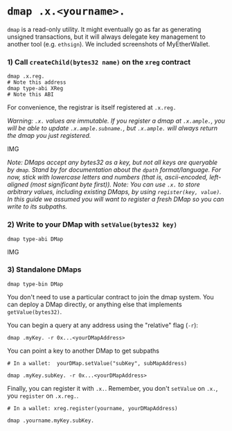 `dmap .x.<yourname>.`
===

`dmap` is a read-only utility. It might eventually go as far as generating unsigned
transactions, but it will always delegate key management to another tool (e.g. `ethsign`). We included screenshots of MyEtherWallet.

### 1) Call `createChild(bytes32 name)` on the `xreg` contract

```
dmap .x.reg.
# Note this address
dmap type-abi XReg
# Note this ABI
```

For convenience, the registrar is itself registered at `.x.reg.`

*Warning: `.x.` values are immutable. If you register a dmap at `.x.ample.`, you will be able to update `.x.ample.subname.`, but `.x.ample.` will always return the dmap you just registered.*

IMG

*Note: DMaps accept any bytes32 as a key, but not all keys are queryable by `dmap`. Stand by for documentation about the `dpath` format/language. For now, stick with lowercase letters and numbers (that is, ascii-encoded, left-aligned (most significant byte first)).*
*Note: You can use `.x.` to store arbitrary values, including existing DMaps, by using `register(key, value)`. In this guide we assumed you will want to register a fresh DMap so you can write to its subpaths.*

### 2) Write to your DMap with `setValue(bytes32 key)`

```
dmap type-abi DMap
```

IMG

### 3) Standalone DMaps

```
dmap type-bin DMap
```

You don't need to use a particular contract to join the dmap system. You can
deploy a DMap directly, or anything else that implements `getValue(bytes32)`.

You can begin a query at any address using the "relative" flag (`-r`):

```
dmap .myKey. -r 0x...<yourDMapAddress>
```

You can point a key to another DMap to get subpaths

`# In a wallet:  yourDMap.setValue("subKey", subMapAddress)`

```
dmap .myKey.subKey. -r 0x...<yourDMapAddress>
```

Finally, you can register it with `.x.`. Remember, you don't `setValue` on `.x.`, you
`register` on `.x.reg.`.

`# In a wallet: xreg.register(yourname, yourDMapAddress)`

`dmap .yourname.myKey.subKey.`
